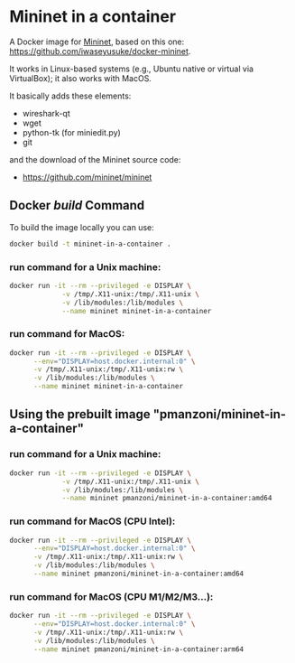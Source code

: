 # Mininet in a container

A Docker image for [Mininet](http://mininet.org/), based on this one: https://github.com/iwaseyusuke/docker-mininet.

It works in Linux-based systems (e.g., Ubuntu native or virtual via VirtualBox); it also works with MacOS.

It basically adds these elements:
* wireshark-qt
* wget
* python-tk (for miniedit.py)
* git

and the download of the Mininet source code:
* https://github.com/mininet/mininet


## Docker *build* Command
To build the image locally you can use:

```bash
docker build -t mininet-in-a-container . 
```

### run command for a Unix machine:
```bash
docker run -it --rm --privileged -e DISPLAY \
             -v /tmp/.X11-unix:/tmp/.X11-unix \
             -v /lib/modules:/lib/modules \
             --name mininet mininet-in-a-container
```

### run command for MacOS: 
```bash
docker run -it --rm --privileged -e DISPLAY \
      --env="DISPLAY=host.docker.internal:0" \
      -v /tmp/.X11-unix:/tmp/.X11-unix:rw \
      -v /lib/modules:/lib/modules \
      --name mininet mininet-in-a-container
```




## Using the prebuilt image "pmanzoni/mininet-in-a-container"

### **run command for a Unix machine:**

```bash
docker run -it --rm --privileged -e DISPLAY \
             -v /tmp/.X11-unix:/tmp/.X11-unix \
             -v /lib/modules:/lib/modules \
             --name mininet pmanzoni/mininet-in-a-container:amd64
```

### **run command for MacOS (CPU Intel):**

```bash
docker run -it --rm --privileged -e DISPLAY \
      --env="DISPLAY=host.docker.internal:0" \
      -v /tmp/.X11-unix:/tmp/.X11-unix:rw \
      -v /lib/modules:/lib/modules \
      --name mininet pmanzoni/mininet-in-a-container:amd64
```

### **run command for MacOS (CPU M1/M2/M3…):**

```bash
docker run -it --rm --privileged -e DISPLAY \
      --env="DISPLAY=host.docker.internal:0" \
      -v /tmp/.X11-unix:/tmp/.X11-unix:rw \
      -v /lib/modules:/lib/modules \
      --name mininet pmanzoni/mininet-in-a-container:arm64
```

